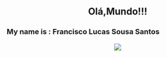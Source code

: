 <h2 align="center">Olá,Mundo!!!</h2>
<h3> My name is : Francisco Lucas Sousa Santos</h3>
<p align="center">
  <a href="https://github.com/DenverCoder1/readme-typing-svg">
	  <img src="https://readme-typing-svg.herokuapp.com?lines=Me+chamo+lkz07;Sou+Desenvolvedor!&center=true&width=780&height=45">
  </a>
